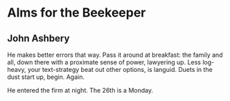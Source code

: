 # Alms for the Beekeeper
## John Ashbery
He makes better errors that way.
Pass it around at breakfast:
the family and all, down there with a proximate sense of power,
lawyering up. Less log-heavy, your text-strategy
beat out other options, is languid.
Duets in the dust start up,
begin. Again.

He entered the firm at night.
The 26th is a Monday.